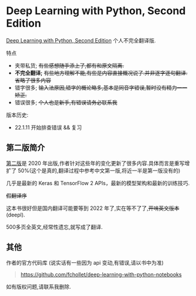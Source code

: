# Deep Learning with Python, Second Edition

[Deep Learning with Python, Second Edition](https://livebook.manning.com/book/deep-learning-with-python-second-edition/) 个人不完全翻译版.

特点

- 夹带私货; ~~有些感想随手添上了,都有和原文隔离.~~
- **不完全翻译;** ~~有些地方理解不能,有些是内容直接概况说了.并非逐字逐句翻译.省略了很多内容~~
- 错字很多; ~~输入法原因,错字的概论略多,基本是同音字错误,暂时没有精力一一矫正.~~
- 错误很多; ~~个人也是新手,有错误请务必联系我~~

版本历史:

- 22.1.11 开始排查错误 && 复习

## 第二版简介

[第二版](https://livebook.manning.com/book/deep-learning-with-python-second-edition/)是 2020 年出版,作者针对这些年的变化更新了很多内容.具体而言是重写增扩了 50%(这个是真的,翻译过程中参考中文第一版,将近一半是第一版没有的)

几乎是最新的 Keras 和 TensorFlow 2 APIs，最新的模型架构和最新的训练技巧.

~~假翻译序~~

这本书很好但是国内翻译可能要等到 2022 年了,实在等不了了,~~开啃英文版本~~(deepl).

500多页全英文,经常性遗忘,就写成了翻译.

## 其他

作者的官方代码库 (说实话有一些因为 api 变动,有错误,请以书中为准)

> <https://github.com/fchollet/deep-learning-with-python-notebooks>

如有版权问题,请联系我删除.
